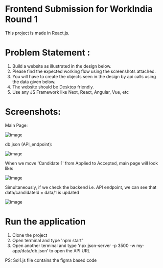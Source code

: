 # Frontend Submission for WorkIndia Round 1

This project is made in React.js.

# Problem Statement :
1. Build a website as illustrated in the design below.
2. Please find the expected working flow using the screenshots attached.
3. You will have to create the objects seen in the design by api calls using the data given below.
4. The website should be Desktop friendly.
5. Use any JS Framework like Next, React, Angular, Vue, etc

# Screenshots:

Main Page:

![image](https://github.com/pranatiB/WorkIndia_Frontend/assets/81073850/d386f87e-b328-4f83-a997-562e9a419cd4)

db.json (API_endpoint):

![image](https://github.com/pranatiB/WorkIndia_Frontend/assets/81073850/8df2a5a1-a3e2-4350-b196-0d58aa435c86)

When we move 'Candidate 1' from Applied to Accepted, main page will look like:

![image](https://github.com/pranatiB/WorkIndia_Frontend/assets/81073850/a91cf83a-38a2-4b72-b9a0-7bd8d366255f)

Simultaneously, if we check the backend i.e. API endpoint, we can see that data/candidateId = data/1 is updated

![image](https://github.com/pranatiB/WorkIndia_Frontend/assets/81073850/091ac9b0-d490-494c-8bb1-578810d7757f)


# Run the application

1. Clone the project
2. Open terminal and type 'npm start'
3. Open another terminal and type 'npx json-server -p 3500 -w my-app/data/db.json' to open the API URL

PS: Sol1.js file contains the figma based code

